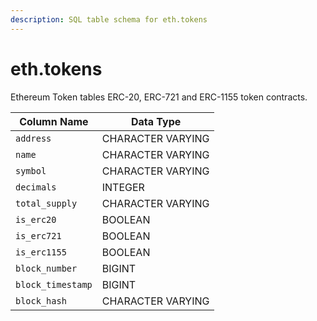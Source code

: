 ```yaml
---
description: SQL table schema for eth.tokens
---
```


# eth.tokens

Ethereum Token tables ERC-20, ERC-721 and ERC-1155 token contracts.

| Column Name       | Data Type         |
| ----------------- | ----------------- |
| `address`         | CHARACTER VARYING |
| `name`            | CHARACTER VARYING |
| `symbol`          | CHARACTER VARYING |
| `decimals`        | INTEGER           |
| `total_supply`    | CHARACTER VARYING |
| `is_erc20`        | BOOLEAN           |
| `is_erc721`       | BOOLEAN           |
| `is_erc1155`      | BOOLEAN           |
| `block_number`    | BIGINT            |
| `block_timestamp` | BIGINT            |
| `block_hash`      | CHARACTER VARYING |
